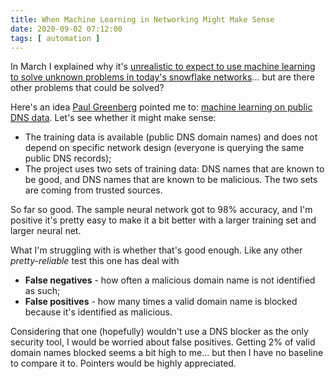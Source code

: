 ```yaml
---
title: When Machine Learning in Networking Might Make Sense
date: 2020-09-02 07:12:00
tags: [ automation ]
---
```

In March I explained why it's [unrealistic to expect to use machine learning to solve unknown problems in today's snowflake networks](https://blog.ipspace.net/2020/03/machine-learning-in-networking-products.html)... but are there other problems that could be solved?

Here's an idea [Paul Greenberg](https://www.linkedin.com/in/greenpau/) pointed me to: [machine learning on public DNS data](https://github.com/chanakyaekbote/coredns_ml_plugin). Let's see whether it might make sense:
<!--more-->
* The training data is available (public DNS domain names) and does not depend on specific network design (everyone is querying the same public DNS records);
* The project uses two sets of training data: DNS names that are known to be good, and DNS names that are known to be malicious. The two sets are coming from trusted sources.

So far so good. The sample neural network got to 98% accuracy, and I'm positive it's pretty easy to make it a bit better with a larger training set and larger neural net.

What I'm struggling with is whether that's good enough. Like any other _pretty-reliable_ test this one has deal with

* **False negatives** - how often a malicious domain name is not identified as such;
* **False positives** - how many times a valid domain name is blocked because it's identified as malicious.

Considering that one (hopefully) wouldn't use a DNS blocker as the only security tool, I would be worried about false positives. Getting 2% of valid domain names blocked seems a bit high to me... but then I have no baseline to compare it to. Pointers would be highly appreciated.